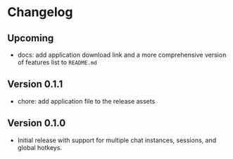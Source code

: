 # Changelog

## Upcoming

- docs: add application download link and a more comprehensive version of features list to `README.md`

## Version 0.1.1

- chore: add application file to the release assets

## Version 0.1.0

- Initial release with support for multiple chat instances, sessions, and global hotkeys.
